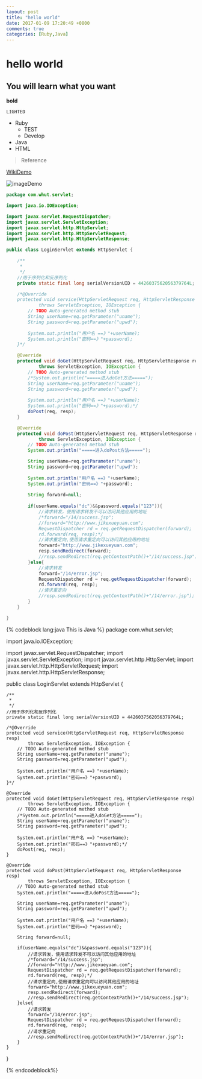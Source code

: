 ```yaml
---
layout: post
title: "hello world"
date: 2017-01-09 17:20:49 +0800
comments: true
categories: [Ruby,Java]
---
```

# hello world
## You will learn what you want

**bold**

`LIGHTED`

- Ruby
   - TEST
   - Develop
- Java
- HTML

>Reference

[WikiDemo](https://en.wikipedia.org/wiki/Main_Page)

![imageDemo](http://img1.cache.netease.com/catchpic/5/5B/5BAD5D92CA03AA221A513800CC0A420C.jpg)

```java  This is used in Servlet
package com.whut.servlet;

import java.io.IOException;

import javax.servlet.RequestDispatcher;
import javax.servlet.ServletException;
import javax.servlet.http.HttpServlet;
import javax.servlet.http.HttpServletRequest;
import javax.servlet.http.HttpServletResponse;

public class LoginServlet extends HttpServlet {

	/**
	 * 
	 */
	//用于序列化和反序列化
	private static final long serialVersionUID = 4426037562056379764L;

	/*@Override
	protected void service(HttpServletRequest req, HttpServletResponse resp)
			throws ServletException, IOException {
		// TODO Auto-generated method stub
		String userName=req.getParameter("uname");
		String password=req.getParameter("upwd");
		
		System.out.println("用户名 ==》"+userName);
		System.out.println("密码==》"+password);
	}*/

	@Override
	protected void doGet(HttpServletRequest req, HttpServletResponse resp)
			throws ServletException, IOException {
		// TODO Auto-generated method stub
		/*System.out.println("=====进入doGet方法=====");
		String userName=req.getParameter("uname");
		String password=req.getParameter("upwd");
		
		System.out.println("用户名 ==》"+userName);
		System.out.println("密码==》"+password);*/
		doPost(req, resp);
	}

	@Override
	protected void doPost(HttpServletRequest req, HttpServletResponse resp)
			throws ServletException, IOException {
		// TODO Auto-generated method stub
		System.out.println("=====进入doPost方法=====");

		String userName=req.getParameter("uname");
		String password=req.getParameter("upwd");
		
		System.out.println("用户名 ==》"+userName);
		System.out.println("密码==》"+password);
		
		String forward=null;
		
		if(userName.equals("dc")&&password.equals("123")){
			//请求转发，使用请求转发不可以访问其他应用的地址
			/*forward="/14/success.jsp";
			//forward="http://www.jikexueyuan.com";
			RequestDispatcher rd = req.getRequestDispatcher(forward);
			rd.forward(req, resp);*/
			//请求重定向,使用请求重定向可以访问其他应用的地址
			forward="http://www.jikexueyuan.com";
			resp.sendRedirect(forward);
			//resp.sendRedirect(req.getContextPath()+"/14/success.jsp");
		}else{
			//请求转发
			forward="/14/error.jsp";
			RequestDispatcher rd = req.getRequestDispatcher(forward);
			rd.forward(req, resp);
			//请求重定向
			//resp.sendRedirect(req.getContextPath()+"/14/error.jsp");
		}
	}

}

```

{% codeblock lang:java This is Java %}
package com.whut.servlet;

import java.io.IOException;

import javax.servlet.RequestDispatcher;
import javax.servlet.ServletException;
import javax.servlet.http.HttpServlet;
import javax.servlet.http.HttpServletRequest;
import javax.servlet.http.HttpServletResponse;

public class LoginServlet extends HttpServlet {

	/**
	 * 
	 */
	//用于序列化和反序列化
	private static final long serialVersionUID = 4426037562056379764L;

	/*@Override
	protected void service(HttpServletRequest req, HttpServletResponse resp)
			throws ServletException, IOException {
		// TODO Auto-generated method stub
		String userName=req.getParameter("uname");
		String password=req.getParameter("upwd");
		
		System.out.println("用户名 ==》"+userName);
		System.out.println("密码==》"+password);
	}*/

	@Override
	protected void doGet(HttpServletRequest req, HttpServletResponse resp)
			throws ServletException, IOException {
		// TODO Auto-generated method stub
		/*System.out.println("=====进入doGet方法=====");
		String userName=req.getParameter("uname");
		String password=req.getParameter("upwd");
		
		System.out.println("用户名 ==》"+userName);
		System.out.println("密码==》"+password);*/
		doPost(req, resp);
	}

	@Override
	protected void doPost(HttpServletRequest req, HttpServletResponse resp)
			throws ServletException, IOException {
		// TODO Auto-generated method stub
		System.out.println("=====进入doPost方法=====");

		String userName=req.getParameter("uname");
		String password=req.getParameter("upwd");
		
		System.out.println("用户名 ==》"+userName);
		System.out.println("密码==》"+password);
		
		String forward=null;
		
		if(userName.equals("dc")&&password.equals("123")){
			//请求转发，使用请求转发不可以访问其他应用的地址
			/*forward="/14/success.jsp";
			//forward="http://www.jikexueyuan.com";
			RequestDispatcher rd = req.getRequestDispatcher(forward);
			rd.forward(req, resp);*/
			//请求重定向,使用请求重定向可以访问其他应用的地址
			forward="http://www.jikexueyuan.com";
			resp.sendRedirect(forward);
			//resp.sendRedirect(req.getContextPath()+"/14/success.jsp");
		}else{
			//请求转发
			forward="/14/error.jsp";
			RequestDispatcher rd = req.getRequestDispatcher(forward);
			rd.forward(req, resp);
			//请求重定向
			//resp.sendRedirect(req.getContextPath()+"/14/error.jsp");
		}
	}

}


{% endcodeblock%}

